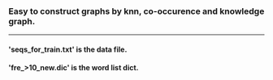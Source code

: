 ### Easy to construct graphs by knn, co-occurence and knowledge graph.
----
#### 'seqs_for_train.txt' is the data file.   
#### 'fre_>10_new.dic' is the word list dict.
